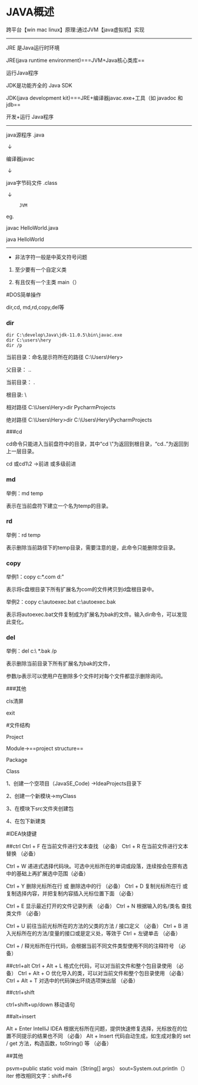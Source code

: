 # JAVA概述

跨平台【win mac linux】原理:通过JVM【java虚拟机】实现

-------------

JRE 是Java运行时环境

JRE(java runtime environment)===JVM+Java核心类库==

运行Java程序



JDK是功能齐全的 Java SDK  

JDK(java development kit)===JRE+编译器javac.exe+⼯具（如 javadoc 和 jdb==

开发+运行 Java程序

-------------------------

java源程序 .java

​			↓

编译器javac

​			↓

java字节码文件 .class

​			↓

 		 JVM

eg.

javac HelloWorld.java

java  HelloWorld

-------------------------

- 非法字符一般是中英文符号问题

1. 至少要有一个自定义类

2. 有且仅有一个主类 main（）

#DOS简单操作

dir,cd, md,rd,copy,del等

### dir

```
dir C:\develop\Java\jdk-11.0.5\bin\javac.exe
dir C:\users\hery
dir /p
```

当前目录：命名提示符所在的路径 C:\Users\Hery>

父目录：     ..

当前目录：  .

根目录:        \  

相对路径 C:\Users\Hery>dir PycharmProjects

绝对路径 C:\Users\Hery>dir C:\Users\Hery\PycharmProjects

###cd

cd命令只能进入当前盘符中的目录，其中“cd \”为返回到根目录，“cd..”为返回到上一层目录。

cd 或cd1\2 →前进 或多级前进

### md

举例：md temp

表示在当前盘符下建立一个名为temp的目录。

### rd

举例：rd temp

表示删除当前路径下的temp目录，需要注意的是，此命令只能删除空目录。

### copy

举例1：copy c:\*.com d:\"

表示将c盘根目录下所有扩展名为com的文件拷贝到d盘根目录中。

举例2：copy c:\autoexec.bat c:\autoexec.bak

表示将autoexec.bat文件复制成为扩展名为bak的文件。输入dir命令，可以发现此变化。

### del

举例：del c:\ *.bak  /p

表示删除当前目录下所有扩展名为bak的文件，

参数/p表示可以使用户在删除多个文件时对每个文件都显示删除询问。

###其他

cls清屏

exit

#文件结构

Project

Module→==project structure==

Package

Class

1、创建一个空项目（JavaSE_Code)  →IdeaProjects目录下

2、创建一个新模块→myClass

3、在模块下src文件夹创建包

4、在包下新建类

#IDEA快捷键

##ctrl
Ctrl + F 在当前文件进行文本查找 （必备）
Ctrl + R 在当前文件进行文本替换 （必备）

Ctrl + W 递进式选择代码块。可选中光标所在的单词或段落，连续按会在原有选中的基础上再扩展选中范围（必备）

Ctrl + Y 删除光标所在行 或 删除选中的行 （必备）
Ctrl + D 复制光标所在行 或 复制选择内容，并把复制内容插入光标位置下面 （必备）

Ctrl + E 显示最近打开的文件记录列表 （必备）
Ctrl + N 根据输入的名/类名 查找类文件 （必备）

Ctrl + U 前往当前光标所在的方法的父类的方法 / 接口定义 （必备）
Ctrl + B 进入光标所在的方法/变量的接口或是定义处，等效于 Ctrl + 左键单击 （必备）

Ctrl + / 释光标所在行代码，会根据当前不同文件类型使用不同的注释符号 （必备）

##ctrl+alt
Ctrl + Alt + L 格式化代码，可以对当前文件和整个包目录使用 （必备）
Ctrl + Alt + O 优化导入的类，可以对当前文件和整个包目录使用 （必备）
Ctrl + Alt + T 对选中的代码弹出环绕选项弹出层 （必备）

##ctrl+shift

ctrl+shift+up/down 移动语句

##alt+insert

Alt + Enter IntelliJ IDEA 根据光标所在问题，提供快速修复选择，光标放在的位置不同提示的结果也不同 （必备）
Alt + Insert 代码自动生成，如生成对象的 set / get 方法，构造函数，toString() 等 （必备）

##其他

psvm=public static void main（String[] args）
sout=System.out.println（）
iter
修改相同文字：shift+F6




